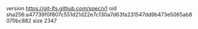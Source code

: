 version https://git-lfs.github.com/spec/v1
oid sha256:a47739f0f807c551d21d22e7c130a7d63fa231547dd9b473e5065ab8070bc882
size 2347

